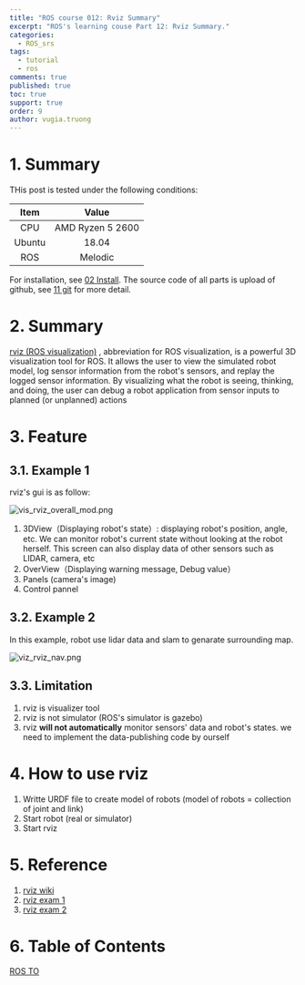 ```yaml
---
title: "ROS course 012: Rviz Summary"
excerpt: "ROS's learning couse Part 12: Rviz Summary."
categories: 
  - ROS_srs
tags: 
  - tutorial
  - ros
comments: true
published: true
toc: true
support: true
order: 9
author: vugia.truong
---
```


# 1. Summary
THis post is tested under the following conditions:

| Item | Value |
|:-:|:-:|
| CPU | AMD Ryzen 5 2600 |
| Ubuntu | 18.04 |
| ROS | Melodic |

For  installation, see [02 Install](/ros_srs/002_install). 
The source code of all parts is upload of github, see 
[11 git](/ros_srs/011_git_repo) for more detail.

# 2. Summary

[rviz (ROS visualization)](http://wiki.ros.org/rviz) , 
abbreviation for ROS visualization, is a powerful 3D visualization tool for ROS.
It allows the user to view the simulated robot model, log sensor information from
the robot's sensors, and replay the logged sensor information. By visualizing what
the robot is seeing, thinking, and doing, the user can debug a robot application from
sensor inputs to planned (or unplanned) actions

# 3. Feature

## 3.1. Example 1

rviz's gui is as follow: 

![vis_rviz_overall_mod.png](https://qiita-image-store.s3.amazonaws.com/0/254442/ca805b1c-7f04-a3d1-355d-e1a6bde2f530.png)

1. 3DView（Displaying robot's state）: displaying robot's position, angle, etc. We can monitor robot's current state without looking at the robot herself. This screen can also display data of other sensors such as LIDAR, camera, etc
2. OverView（Displaying warning message, Debug value）
3. Panels (camera's image) 
4. Control pannel

## 3.2. Example 2

In this example, robot use lidar data and slam to genarate surrounding map.

![viz_rviz_nav.png](https://qiita-image-store.s3.amazonaws.com/0/254442/a0d515bb-5ab0-f8ae-e341-0c4e57cca317.png)

## 3.3. Limitation

1. rviz is visualizer tool
2. rviz is not simulator (ROS's simulator is gazebo)
3. rviz **will not automatically** monitor sensors' data and robot's states. we need to implement the data-publishing code by ourself

# 4. How to use rviz

1. Writte URDF file to create model of robots (model of robots = collection of joint and link)
2. Start robot (real or simulator)
3. Start rviz

# 5. Reference

1. [rviz wiki](http://wiki.ros.org/rviz)
2. [rviz exam 1](https://www.stereolabs.com/docs/ros/rviz/)
3. [rviz exam 2](http://sdk.rethinkrobotics.com/wiki/Rviz)


# 6. Table of Contents

[ROS TO](/ros_srs/000_TOC/)


